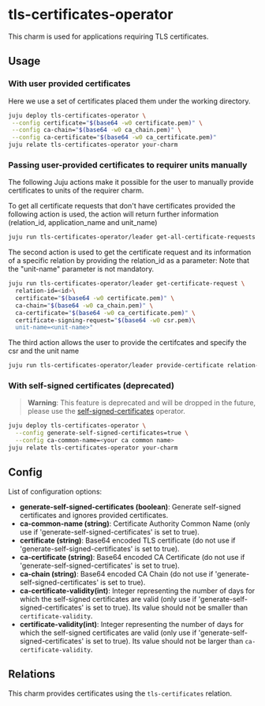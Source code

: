 # tls-certificates-operator

This charm is used for applications requiring TLS certificates.

## Usage

### With user provided certificates

Here we use a set of certificates placed them under the working directory.

```bash
juju deploy tls-certificates-operator \
 --config certificate="$(base64 -w0 certificate.pem)" \
 --config ca-chain="$(base64 -w0 ca_chain.pem)" \
 --config ca-certificate="$(base64 -w0 ca_certificate.pem)"
juju relate tls-certificates-operator your-charm
```

### Passing user-provided certificates to requirer units manually

The following Juju actions make it possible for the user to manually provide certificates to units of the requirer charm.

To get all certificate requests that don't have certificates provided the following action is used, the action will return further information (relation_id, application_name and unit_name)

```bash
juju run tls-certificates-operator/leader get-all-certificate-requests
```

The second action is used to get the certificate request and its information of a specific relation by providing the relation_id as a parameter:
Note that the "unit-name" parameter is not mandatory.
```bash
juju run tls-certificates-operator/leader get-certificate-request \
  relation-id=<id>\
  certificate="$(base64 -w0 certificate.pem)" \
  ca-chain="$(base64 -w0 ca_chain.pem)" \
  ca-certificate="$(base64 -w0 ca_certificate.pem)" \
  certificate-signing-request="$(base64 -w0 csr.pem)\
  unit-name=<unit-name>"
```

The third action allows the user to provide the certifcates and specify the csr and the unit name
```bash
juju run tls-certificates-operator/leader provide-certificate relation-id=<id>
```

### With self-signed certificates (deprecated)

> **Warning**: This feature is deprecated and will be dropped in the future, please use the 
> [self-signed-certificates](https://charmhub.io/self-signed-certificates) operator.

```bash
juju deploy tls-certificates-operator \
  --config generate-self-signed-certificates=true \
  --config ca-common-name=<your ca common name>
juju relate tls-certificates-operator your-charm
```

## Config

List of configuration options:
- **generate-self-signed-certificates (boolean)**: Generate self-signed certificates and ignores provided certificates.
- **ca-common-name (string)**: Certificate Authority Common Name (only use if 'generate-self-signed-certificates' is set to true).
- **certificate (string)**: Base64 encoded TLS certificate (do not use if 'generate-self-signed-certificates' is set to true).
- **ca-certificate (string)**: Base64 encoded CA Certificate (do not use if 'generate-self-signed-certificates' is set to true).
- **ca-chain (string)**: Base64 encoded CA Chain (do not use if 'generate-self-signed-certificates' is set to true).
- **ca-certificate-validity(int)**: Integer representing the number of days for which the self-signed certificates are valid (only use if 'generate-self-signed-certificates' is set to true). Its value should not be smaller than `certificate-validity`.
- **certificate-validity(int)**: Integer representing the number of days for which the self-signed certificates are valid (only use if 'generate-self-signed-certificates' is set to true). Its value should not be larger than `ca-certificate-validity`.


## Relations

This charm provides certificates using the `tls-certificates` relation.
